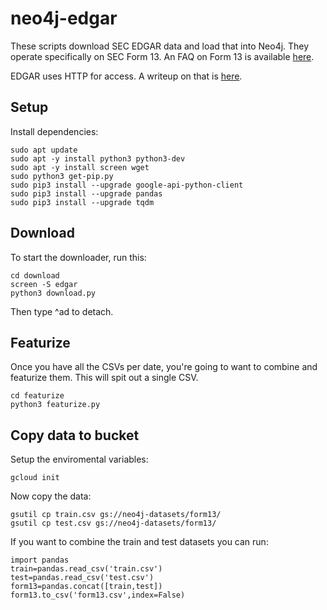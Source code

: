# neo4j-edgar
These scripts download SEC EDGAR data and load that into Neo4j.  They operate specifically on SEC Form 13.  An FAQ on Form 13 is available [here](https://www.sec.gov/divisions/investment/13ffaq.htm).

EDGAR uses HTTP for access.  A writeup on that is [here](https://www.sec.gov/edgar/searchedgar/accessing-edgar-data.htm).

## Setup
Install dependencies:

    sudo apt update
    sudo apt -y install python3 python3-dev
    sudo apt -y install screen wget
    sudo python3 get-pip.py
    sudo pip3 install --upgrade google-api-python-client
    sudo pip3 install --upgrade pandas
    sudo pip3 install --upgrade tqdm
    
## Download
To start the downloader, run this:

    cd download
    screen -S edgar
    python3 download.py

Then type ^ad to detach.

## Featurize
Once you have all the CSVs per date, you're going to want to combine and featurize them.  This will spit out a single CSV.

    cd featurize
    python3 featurize.py

## Copy data to bucket
Setup the enviromental variables:

    gcloud init

Now copy the data:

    gsutil cp train.csv gs://neo4j-datasets/form13/
    gsutil cp test.csv gs://neo4j-datasets/form13/

If you want to combine the train and test datasets you can run:

    import pandas
    train=pandas.read_csv('train.csv')
    test=pandas.read_csv('test.csv')
    form13=pandas.concat([train,test])
    form13.to_csv('form13.csv',index=False)